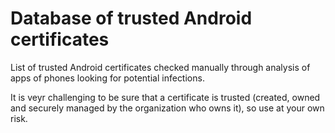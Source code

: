 # Database of trusted Android certificates

List of trusted Android certificates checked manually through analysis of apps of phones looking for potential infections.

It is veyr challenging to be sure that a certificate is trusted (created, owned and securely managed by the organization who owns it), so use at your own risk.
